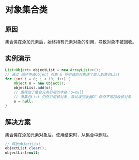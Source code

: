 # 对象集合类

## 原因

集合类在添加元素后，始终持有元素对象的引用，导致对象不被回收。

## 实例演示

``` java
List<Object> objectList = new ArrayList<>();
// 通过 循环申请Object 对象 & 将申请的对象逐个放入到集合List
for (int i = 0; i < 10; i++) {
    Object o = new Object();
    objectList.add(o);
    // 虽释放了集合元素引用的本身：o=null
    // 但集合List 仍然引用该对象，故垃圾回收器GC 依然不可回收该对象
    o = null;
}
```

## 解决方案

集合类在添加元素对象后，使用结束时，从集合中删除。

``` java
// 释放objectList
objectList.clear();
objectList=null;
```


